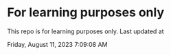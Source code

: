 # For learning purposes only
This repo is for learning purposes only.
Last updated at

Friday, August 11, 2023 7:09:08 AM

